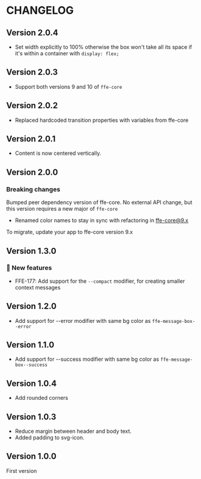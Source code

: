 # CHANGELOG

## Version 2.0.4
* Set width explicitly to 100% otherwise the box won't take all its space if it's within a container with `display: flex;`

## Version 2.0.3
* Support both versions 9 and 10 of `ffe-core`

## Version 2.0.2

* Replaced hardcoded transition properties with variables from ffe-core

## Version 2.0.1

* Content is now centered vertically.

## Version 2.0.0

### Breaking changes

Bumped peer dependency version of ffe-core. No external API change, but this version requires a new major of `ffe-core`

* Renamed color names to stay in sync with refactoring in ffe-core@9.x

To migrate, update your app to ffe-core version 9.x

## Version 1.3.0

### 🚀 New features

* FFE-177: Add support for the `--compact` modifier, for creating smaller context messages

## Version 1.2.0
 * Add support for --error modifier with same bg color as `ffe-message-box--error`

## Version 1.1.0
 * Add support for --success modifier with same bg color as `ffe-message-box--success`

## Version 1.0.4
 * Add rounded corners

## Version 1.0.3
 * Reduce margin between header and body text.
 * Added padding to svg-icon.

## Version 1.0.0
First version

